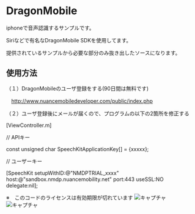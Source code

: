 DragonMobile
============

iphoneで音声認識するサンプルです。

Siriなどで有名なDragonMobile SDKを使用してます。

提供されているサンプルから必要な部分のみ抜き出したソースになります。

使用方法
----------
（１）DragonMobileのユーザ登録をする(90日間は無料です)

　http://www.nuancemobiledeveloper.com/public/index.php

（２）ユーザ登録後にメールが届くので、プログラムの以下の2箇所を修正する

  [ViewController.m]
  
  // APIキー
  
  const unsigned char SpeechKitApplicationKey[] = {xxxxx};

  // ユーザーキー
  
  [SpeechKit setupWithID:@"NMDPTRIAL_xxxx"
                    host:@"sandbox.nmdp.nuancemobility.net"
                    port:443
                    useSSL:NO
                    delegate:nil];


※　このコードのライセンスは有効期限が切れています
![キャプチャ](http://simplecode.jp/lolipop/github/DragonMobile1.png)
![キャプチャ](http://simplecode.jp/lolipop/github/DragonMobile2.png)

